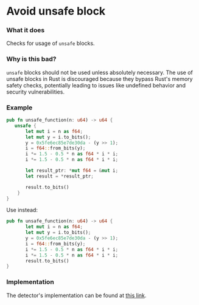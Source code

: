 # Avoid unsafe block

### What it does

Checks for usage of `unsafe` blocks.

### Why is this bad?

`unsafe` blocks should not be used unless absolutely necessary. The use of unsafe blocks in Rust is discouraged because they bypass Rust's memory safety checks, potentially leading to issues like undefined behavior and security vulnerabilities.

### Example

 ```rust
pub fn unsafe_function(n: u64) -> u64 {
    unsafe {
        let mut i = n as f64;
        let mut y = i.to_bits();
        y = 0x5fe6ec85e7de30da - (y >> 1);
        i = f64::from_bits(y);
        i *= 1.5 - 0.5 * n as f64 * i * i;
        i *= 1.5 - 0.5 * n as f64 * i * i;

        let result_ptr: *mut f64 = &mut i;
        let result = *result_ptr;

        result.to_bits()
     }
}
```

Use instead:

 ```rust
pub fn unsafe_function(n: u64) -> u64 {
        let mut i = n as f64;
        let mut y = i.to_bits();
        y = 0x5fe6ec85e7de30da - (y >> 1);
        i = f64::from_bits(y);
        i *= 1.5 - 0.5 * n as f64 * i * i;
        i *= 1.5 - 0.5 * n as f64 * i * i;
        result.to_bits()
}
```

### Implementation

The detector's implementation can be found at [this link](https://github.com/CoinFabrik/scout-soroban/tree/main/detectors/avoid-unsafe-block).
